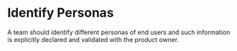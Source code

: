 # Identify Personas

A team should identify different personas of end users and such information is explicitly declared and validated with the product owner.
